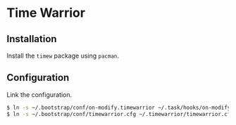 # Time Warrior

## Installation

Install the `timew` package using `pacman`.

## Configuration

Link the configuration.

```sh
$ ln -s ~/.bootstrap/conf/on-modify.timewarrior ~/.task/hooks/on-modify.timewarrior
$ ln -s ~/.bootstrap/conf/timewarrior.cfg ~/.timewarrior/timewarrior.cfg
```
